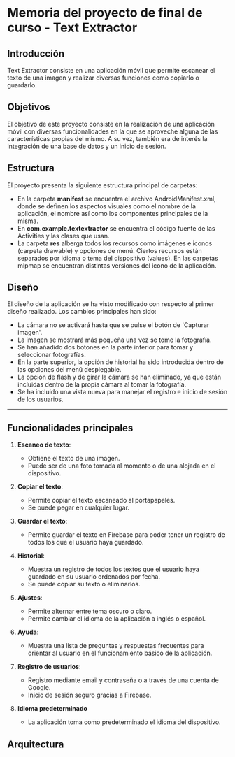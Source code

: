 # Memoria del proyecto de final de curso - Text Extractor 

## Introducción
Text Extractor consiste en una aplicación móvil que permite escanear el texto de una imagen y realizar diversas 
funciones como copiarlo o guardarlo. 

## Objetivos
El objetivo de este proyecto consiste en la realización de una aplicación móvil con diversas funcionalidades
en la que se aproveche alguna de las características propias del mismo. A su vez, también era de interés la integración de una base de datos
y un inicio de sesión.

## Estructura
El proyecto presenta la siguiente estructura principal de carpetas:
- En la carpeta **manifest** se encuentra el archivo AndroidManifest.xml, donde se definen los aspectos visuales como el 
nombre de la aplicación, el nombre así como los componentes principales de la misma.
- En **com.example.textextractor** se encuentra el código fuente de las Activities y las clases que usan.
- La carpeta **res** alberga todos los recursos como imágenes e iconos (carpeta drawable) y opciones de menú. Ciertos recursos están separados
por idioma o tema del dispositivo (values). En las carpetas mipmap se encuentran distintas versiones del icono de la aplicación.

## Diseño
El diseño de la aplicación se ha visto modificado con respecto al primer diseño realizado. Los cambios principales han sido:
- La cámara no se activará hasta que se pulse el botón de 'Capturar imagen'.
- La imagen se mostrará más pequeña una vez se tome la fotografía.
- Se han añadido dos botones en la parte inferior para tomar y seleccionar fotografías.
- En la parte superior, la opción de historial ha sido introducida dentro de las opciones del menú desplegable.
- La opción de flash y de girar la cámara se han eliminado, ya que están incluidas dentro de la propia cámara al tomar la fotografía.
- Se ha incluido una vista nueva para manejar el registro e inicio de sesión de los usuarios. 
---

## Funcionalidades principales

1. **Escaneo de texto**:
   - Obtiene el texto de una imagen.
   - Puede ser de una foto tomada al momento o de una alojada en el dispositivo.

2. **Copiar el texto**:
   - Permite copiar el texto escaneado al portapapeles.
   - Se puede pegar en cualquier lugar.

3. **Guardar el texto**:
   - Permite guardar el texto en Firebase para poder tener un registro de todos los que el usuario haya guardado.

4. **Historial**:
   - Muestra un registro de todos los textos que el usuario haya guardado en su usuario ordenados por fecha.
   - Se puede copiar su texto o eliminarlos.

5. **Ajustes**:
   - Permite alternar entre tema oscuro o claro.
   - Permite cambiar el idioma de la aplicación a inglés o español.

6. **Ayuda**:
   - Muestra una lista de preguntas y respuestas frecuentes para orientar al usuario en el funcionamiento básico de la aplicación.

7. **Registro de usuarios**:
   - Registro mediante email y contraseña o a través de una cuenta de Google.
   - Inicio de sesión seguro gracias a Firebase.

8. **Idioma predeterminado**
   - La aplicación toma como predeterminado el idioma del dispositivo.

## Arquitectura


